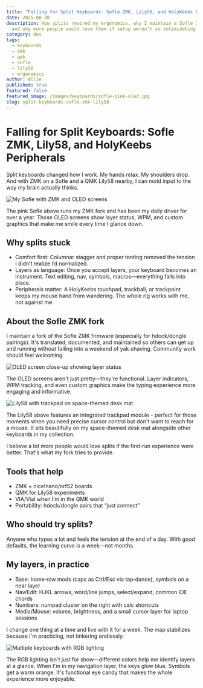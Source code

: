 ```yaml
---
title: "Falling for Split Keyboards: Sofle ZMK, Lily58, and HolyKeebs Peripherals"
date: 2025-08-30
description: How splits rewired my ergonomics, why I maintain a Sofle ZMK fork,
  and why more people would love them if setup weren’t so intimidating.
category: dev
tags:
  - keyboards
  - zmk
  - qmk
  - sofle
  - lily58
  - ergonomics
author: Allie
published: true
featured: false
featured_image: /images/keyboards/sofle-pink-oled.jpg
slug: split-keyboards-sofle-zmk-lily58
---
```


# Falling for Split Keyboards: Sofle ZMK, Lily58, and HolyKeebs Peripherals

Split keyboards changed how I work. My hands relax. My shoulders drop. And with ZMK on a Sofle and a QMK Lily58 nearby, I can mold input to the way my brain actually thinks.

![My Sofle with ZMK and OLED screens](/images/keyboards/sofle-pink-oled.jpg "Sofle keyboard with pink case and OLED displays")

The pink Sofle above runs my ZMK fork and has been my daily driver for over a year. Those OLED screens show layer status, WPM, and custom graphics that make me smile every time I glance down.

## Why splits stuck

- Comfort first: Columnar stagger and proper tenting removed the tension I didn’t realize I’d normalized.
- Layers as language: Once you accept layers, your keyboard becomes an instrument. Text editing, nav, symbols, macros—everything falls into place.
- Peripherals matter: A HolyKeebs touchpad, trackball, or trackpoint keeps my mouse hand from wandering. The whole rig works with me, not against me.

## About the Sofle ZMK fork

I maintain a fork of the Sofle ZMK firmware (especially for hdock/dongle pairings). It's translated, documented, and maintained so others can get up and running without falling into a weekend of yak‑shaving. Community work should feel welcoming.

![OLED screen close-up showing layer status](/images/keyboards/oled-screen-closeup.jpg "Close-up of OLED display showing current layer and WPM")

The OLED screens aren't just pretty—they're functional. Layer indicators, WPM tracking, and even custom graphics make the typing experience more engaging and informative.

![Lily58 with trackpad on space-themed desk mat](/images/keyboards/lily58-trackpad-setup.jpg "Lily58 keyboard with integrated trackpad on space desk mat")

The Lily58 above features an integrated trackpad module - perfect for those moments when you need precise cursor control but don't want to reach for a mouse. It sits beautifully on my space-themed desk mat alongside other keyboards in my collection.

I believe a lot more people would love splits if the first‑run experience were better. That's what my fork tries to provide.

## Tools that help

- ZMK + nice!nano/nrf52 boards
- QMK for Lily58 experiments
- VIA/Vial when I’m in the QMK world
- Portability: hdock/dongle pairs that “just connect”

## Who should try splits?

Anyone who types a lot and feels the tension at the end of a day. With good defaults, the learning curve is a week—not months.

## My layers, in practice

- Base: home‑row mods (caps as Ctrl/Esc via tap‑dance), symbols on a near layer
- Nav/Edit: HJKL arrows, word/line jumps, select/expand, common IDE chords
- Numbers: numpad cluster on the right with calc shortcuts
- Media/Mouse: volume, brightness, and a small cursor layer for laptop sessions

I change one thing at a time and live with it for a week. The map stabilizes because I'm practicing, not tinkering endlessly.

![Multiple keyboards with RGB lighting](/images/keyboards/rainbow-rgb-split.jpg "Collection of split keyboards with colorful RGB lighting")

The RGB lighting isn't just for show—different colors help me identify layers at a glance. When I'm in my navigation layer, the keys glow blue. Symbols get a warm orange. It's functional eye candy that makes the whole experience more enjoyable.
